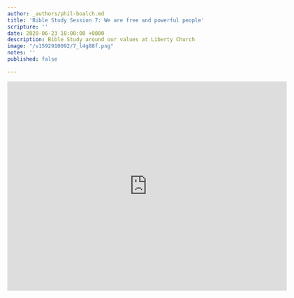 ```yaml
---
author: _authors/phil-boalch.md
title: 'Bible Study Session 7: We are free and powerful people'
scripture: ''
date: 2020-06-23 18:00:00 +0000
description: Bible Study around our values at Liberty Church
image: "/v1592910092/7_l4g88f.png"
notes: ''
published: false

---
```

<iframe src="https://player.vimeo.com/video/431762915" width="640" height="480" frameborder="0" allow="autoplay; fullscreen" allowfullscreen></iframe>